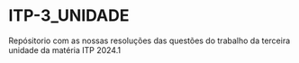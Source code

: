 # ITP-3_UNIDADE
Repósitorio com as nossas resoluções das questões do trabalho da terceira unidade da matéria ITP 2024.1

